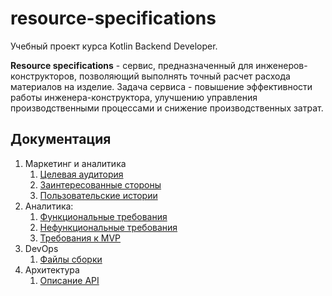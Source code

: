 # resource-specifications

Учебный проект курса Kotlin Backend Developer.

**Resource specifications** - сервис, предназначенный для инженеров-конструкторов,
позволяющий выполнять точный расчет расхода материалов на изделие.
Задача сервиса - повышение эффективности работы инженера-конструктора,
улучшению управления производственными процессами
и снижение производственных затрат.

## Документация

1. Маркетинг и аналитика
    1. [Целевая аудитория](./docs/01-biz/target-audience.md)
    2. [Заинтересованные стороны](./docs/01-biz/stakeholders.md)
    3. [Пользовательские истории](./docs/01-biz/user-stories.md)
2. Аналитика:
    1. [Функциональные требования](./docs/02-analysis/functional-req.md)
    2. [Нефункциональные требования](./docs/02-analysis/nonfunctional-req.md)
    3. [Требования к MVP](./docs/02-analysis/mvp.md)
3. DevOps
    1. [Файлы сборки](./deploy)
4. Архитектура
    1. [Описание API](./docs/04-arch/api.md)